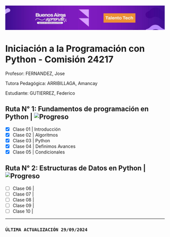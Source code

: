 ![Talento Tech](./images/Portada.png)
# Iniciación a la Programación con Python - Comisión 24217
Profesor: FERNANDEZ, Jose

Tutora Pedagógica: ARRIBILLAGA, Amancay 

Estudiante: GUTIERREZ, Federico

## Ruta N° 1: Fundamentos de programación en Python | ![Progreso](https://img.shields.io/badge/Progreso-100%25-brightgreen.svg)

- [x] Clase 01 | Introducción
- [x] Clase 02 | Algoritmos
- [x] Clase 03 | Python
- [x] Clase 04 | Definimos Avances
- [x] Clase 05 | Condicionales

## Ruta N° 2: Estructuras de Datos en Python | ![Progreso](https://img.shields.io/badge/Progreso-0%25-brightgreen.svg)

- [ ] Clase 06 | 
- [ ] Clase 07 | 
- [ ] Clase 08 | 
- [ ] Clase 09 | 
- [ ] Clase 10 | 

______________________________________________________________________________________________________
### `ÚLTIMA ACTUALIZACIÓN 29/09/2024`
